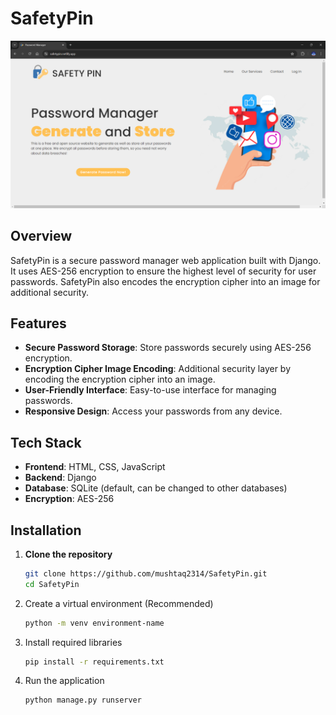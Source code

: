 # SafetyPin

![SafetyPin Logo](safetypin.png) <!-- Add a logo if you have one -->

## Overview

SafetyPin is a secure password manager web application built with Django. It uses AES-256 encryption to ensure the highest level of security for user passwords. SafetyPin also encodes the encryption cipher into an image for additional security.

## Features

- **Secure Password Storage**: Store passwords securely using AES-256 encryption.
- **Encryption Cipher Image Encoding**: Additional security layer by encoding the encryption cipher into an image.
- **User-Friendly Interface**: Easy-to-use interface for managing passwords.
- **Responsive Design**: Access your passwords from any device.

## Tech Stack

- **Frontend**: HTML, CSS, JavaScript
- **Backend**: Django
- **Database**: SQLite (default, can be changed to other databases)
- **Encryption**: AES-256

## Installation

1. **Clone the repository**
   ```sh
   git clone https://github.com/mushtaq2314/SafetyPin.git
   cd SafetyPin
   ```
2. Create a virtual environment (Recommended)
   ```sh
   python -m venv environment-name
   ```
3. Install required libraries
   ```sh
   pip install -r requirements.txt
   ```
4. Run the application
   ```sh
   python manage.py runserver
   ```
